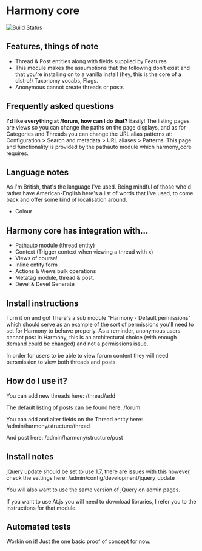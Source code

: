 # Harmony core

[![Build Status](https://travis-ci.org/lohi-io/harmony_core.svg?branch=7.x-1.x)](https://travis-ci.org/lohi-io/harmony_core)

## Features, things of note
+ Thread & Post entities along with fields supplied by Features
+ This module makes the assumptions that the following don't exist and that you're installing on to a vanilla install (hey, this is the core of a distro!) Taxonomy vocabs, Flags.
+ Anonymous cannot create threads or posts

## Frequently asked questions

**I'd like everything at /forum, how can I do that?**
Easily! The listing pages are views so you can change the paths on the page displays, and as for Categories and Threads you can change the URL alias patterns at: Configuration > Search and metadata > URL aliases > Patterns. This page and functionality is provided by the pathauto module which harmony_core requires.

## Language notes
As I'm British, that's the language I've used. Being mindful of those who'd rather have American-English here's a list of words that I've used, to come back and offer some kind of localisation around.
+ Colour

## Harmony core has integration with...

+ Pathauto module (thread entity)
+ Context (Trigger context when viewing a thread with x)
+ Views of course!
+ Inline entity form
+ Actions & Views bulk operations
+ Metatag module, thread & post.
+ Devel & Devel Generate

## Install instructions

Turn it on and go!
There's a sub module "Harmony - Default permissions" which should serve as an example of the sort of permissions you'll need to set for Harmony to behave properly. As a reminder, anonymous users cannot post in Harmony, this is an architectural choice (with enough demand could be changed) and not a permissions issue.

In order for users to be able to view forum content they will need persmission to view both threads and posts.

## How do I use it?

You can add new threads here:
/thread/add

The default listing of posts can be found here:
/forum

You can add and alter fields on the Thread entity here:
/admin/harmony/structure/thread

And post here:
/admin/harmony/structure/post

## Install notes

jQuery update should be set to use 1.7, there are issues with this however, check the settings here:
/admin/config/development/jquery_update

You will also want to use the same version of jQuery on admin pages.

If you want to use At.js you will need to download libraries, I refer you to the instructions for that module.

## Automated tests

Workin on it! Just the one basic proof of concept for now.
